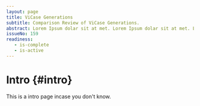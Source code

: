 ```yaml
---
layout: page
title: ViCase Generations
subtitle: Comparison Review of ViCase Generations.
abstract: Lorem Ipsum dolar sit at met. Lorem Ipsum dolar sit at met. Lorem Ipsum dolar sit at met.
issueNo: 159
readiness:
   - is-complete
   - is-active
---
```




# Intro {#intro}

This is a intro page incase you don't know.
